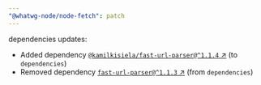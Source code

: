 ```yaml
---
"@whatwg-node/node-fetch": patch
---
```

dependencies updates:
  - Added dependency [`@kamilkisiela/fast-url-parser@^1.1.4` ↗︎](https://www.npmjs.com/package/@kamilkisiela/fast-url-parser/v/1.1.4) (to `dependencies`)
  - Removed dependency [`fast-url-parser@^1.1.3` ↗︎](https://www.npmjs.com/package/fast-url-parser/v/1.1.3) (from `dependencies`)
